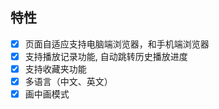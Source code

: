 ## 特性
- [x] 页面自适应支持电脑端浏览器，和手机端浏览器
- [x] 支持播放记录功能, 自动跳转历史播放进度
- [x] 支持收藏夹功能
- [x] 多语言（中文、英文）
- [x] 画中画模式
